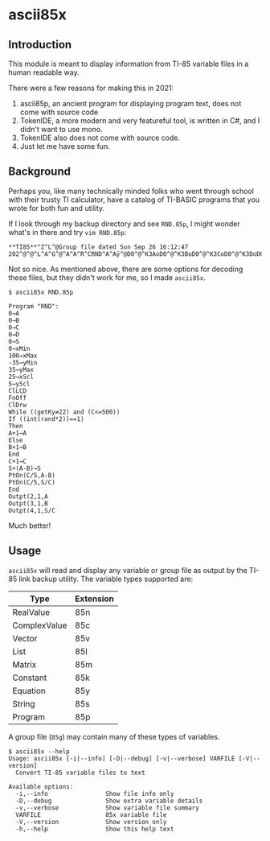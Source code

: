 # ascii85x

## Introduction

This module is meant to display information from
TI-85 variable files in a human readable way.

There were a few reasons for making this in 2021:

1. ascii85p, an ancient program for displaying
   program text, does not come with source code
2. TokenIDE, a more modern and very featureful
   tool, is written in C#, and I didn't want to
   use mono.
3. TokenIDE also does not come with source code.
4. Just let me have some fun.

## Background

Perhaps you, like many technically minded folks who
went through school with their trusty TI calculator,
have a catalog of TI-BASIC programs that you wrote
for both fun and utility.

If I look through my backup directory and see `RND.85p`,
I might wonder what's in there and try `vim RND.85p`:

```
**TI85**^Z^L^@Group file dated Sun Sep 26 16:12:47 202^@^@^L^A^G^@^A^A^R^CRND^A^Aÿ^@D0^@^K3AoD0^@^K3BoD0^@^K3CoD0^@^K3DoD0^@^K3SoD0^@^K=^DoD100^@^K=^Eo¡D35^@^K=^FoD35^@^K=^GoD25^@^K=^BoD5^@^K=^Coìo<91>o<83>oÛ^P^PCUD22^@^Q@^P3CSD500^@^Q^QoØ^P^P¥^PApD2^@^Q^QPD1^@^QoÙo3A`D1^@^K3AoÚo3B`D1^@^K3BoÞo3C`D1^@^K3Co3S`^P3Aa3B^Q^K3So<98>^P3CqD5^@/3Aa3B^Qo<98>^P3CqD5^@/3Sq3C^QoÞoë^PD2^@/D1^@/3Aoë^PD3^@/D1^@/3Boë^PD4^@/D1^@/3Sq3Cv?
```

Not so nice. As mentioned above, there are some options for decoding these files, but they didn't work for me, so I made `ascii85x`.

```
$ ascii85x RND.85p

Program "RND":
0→A
0→B
0→C
0→D
0→S
0→xMin
100→xMax
-35→yMin
35→yMax
25→xScl
5→yScl
ClLCD
FnOff 
ClDrw
While ((getKy≠22) and (C<=500))
If ((int(rand*2))==1)
Then
A+1→A
Else
B+1→B
End
C+1→C
S+(A-B)→S
PtOn(C/5,A-B)
PtOn(C/5,S/C)
End
Outpt(2,1,A
Outpt(3,1,B
Outpt(4,1,S/C
```

Much better!

## Usage

`ascii85x` will read and display any variable or group file as output by the TI-85 link backup utility.
The variable types supported are:

| Type       | Extension |
|------------|-----------|
|RealValue   | 85n       |
|ComplexValue| 85c       |
|Vector      | 85v       |
|List        | 85l       |
|Matrix      | 85m       |
|Constant    | 85k       |
|Equation    | 85y       |
|String      | 85s       |
|Program     | 85p       |

A group file (`85g`) may contain many of these types of variables.

```
$ ascii85x --help
Usage: ascii85x [-i|--info] [-D|--debug] [-v|--verbose] VARFILE [-V|--version]
  Convert TI-85 variable files to text

Available options:
  -i,--info                Show file info only
  -D,--debug               Show extra variable details
  -v,--verbose             Show variable file summary
  VARFILE                  85x variable file
  -V,--version             Show version only
  -h,--help                Show this help text
```

